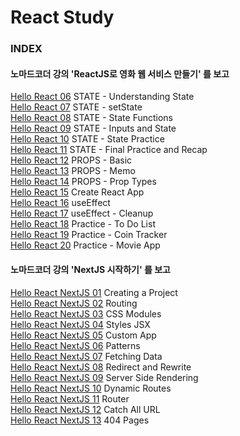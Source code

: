 # React Study

### INDEX

#### 노마드코더 강의 'ReactJS로 영화 웹 서비스 만들기' 를 보고

[Hello React 06](https://github.com/oh29oh29/react-study/tree/master/hello-react-06) STATE - Understanding State  
[Hello React 07](https://github.com/oh29oh29/react-study/tree/master/hello-react-07) STATE - setState  
[Hello React 08](https://github.com/oh29oh29/react-study/tree/master/hello-react-08) STATE - State Functions  
[Hello React 09](https://github.com/oh29oh29/react-study/tree/master/hello-react-09) STATE - Inputs and State  
[Hello React 10](https://github.com/oh29oh29/react-study/tree/master/hello-react-10) STATE - State Practice  
[Hello React 11](https://github.com/oh29oh29/react-study/tree/master/hello-react-11) STATE - Final Practice and Recap  
[Hello React 12](https://github.com/oh29oh29/react-study/tree/master/hello-react-12) PROPS - Basic  
[Hello React 13](https://github.com/oh29oh29/react-study/tree/master/hello-react-13) PROPS - Memo  
[Hello React 14](https://github.com/oh29oh29/react-study/tree/master/hello-react-14) PROPS - Prop Types  
[Hello React 15](https://github.com/oh29oh29/react-study/tree/master/hello-react-15) Create React App  
[Hello React 16](https://github.com/oh29oh29/react-study/tree/master/hello-react-16) useEffect  
[Hello React 17](https://github.com/oh29oh29/react-study/tree/master/hello-react-17) useEffect - Cleanup  
[Hello React 18](https://github.com/oh29oh29/react-study/tree/master/hello-react-18) Practice - To Do List  
[Hello React 19](https://github.com/oh29oh29/react-study/tree/master/hello-react-19) Practice - Coin Tracker  
[Hello React 20](https://github.com/oh29oh29/react-study/tree/master/hello-react-20) Practice - Movie App  

#### 노마드코더 강의 'NextJS 시작하기' 를 보고

[Hello React NextJS 01](https://github.com/oh29oh29/react-study/tree/master/hello-react-nextjs-01) Creating a Project  
[Hello React NextJS 02](https://github.com/oh29oh29/react-study/tree/master/hello-react-nextjs-02) Routing  
[Hello React NextJS 03](https://github.com/oh29oh29/react-study/tree/master/hello-react-nextjs-03) CSS Modules  
[Hello React NextJS 04](https://github.com/oh29oh29/react-study/tree/master/hello-react-nextjs-04) Styles JSX  
[Hello React NextJS 05](https://github.com/oh29oh29/react-study/tree/master/hello-react-nextjs-05) Custom App  
[Hello React NextJS 06](https://github.com/oh29oh29/react-study/tree/master/hello-react-nextjs-06) Patterns  
[Hello React NextJS 07](https://github.com/oh29oh29/react-study/tree/master/hello-react-nextjs-07) Fetching Data  
[Hello React NextJS 08](https://github.com/oh29oh29/react-study/tree/master/hello-react-nextjs-08) Redirect and Rewrite  
[Hello React NextJS 09](https://github.com/oh29oh29/react-study/tree/master/hello-react-nextjs-09) Server Side Rendering  
[Hello React NextJS 10](https://github.com/oh29oh29/react-study/tree/master/hello-react-nextjs-10) Dynamic Routes  
[Hello React NextJS 11](https://github.com/oh29oh29/react-study/tree/master/hello-react-nextjs-11) Router   
[Hello React NextJS 12](https://github.com/oh29oh29/react-study/tree/master/hello-react-nextjs-12) Catch All URL   
[Hello React NextJS 13](https://github.com/oh29oh29/react-study/tree/master/hello-react-nextjs-13) 404 Pages   
